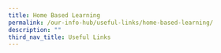 ```yaml
---
title: Home Based Learning
permalink: /our-info-hub/useful-links/home-based-learning/
description: ""
third_nav_title: Useful Links
---
```


